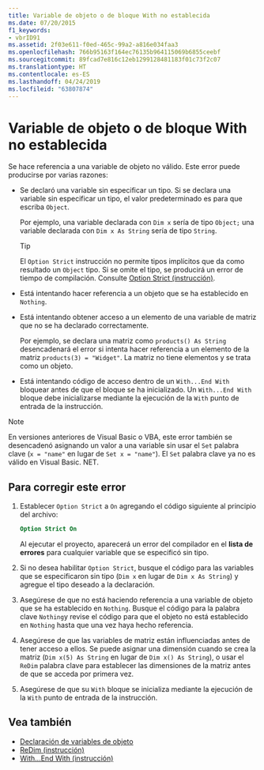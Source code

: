 ```yaml
---
title: Variable de objeto o de bloque With no establecida
ms.date: 07/20/2015
f1_keywords:
- vbrID91
ms.assetid: 2f03e611-f0ed-465c-99a2-a816e034faa3
ms.openlocfilehash: 766b95163f164ec76135b964115069b6855ceebf
ms.sourcegitcommit: 89fcad7e816c12eb1299128481183f01c73f2c07
ms.translationtype: HT
ms.contentlocale: es-ES
ms.lasthandoff: 04/24/2019
ms.locfileid: "63807874"
---
```

# <a name="object-variable-or-with-block-variable-not-set"></a>Variable de objeto o de bloque With no establecida
Se hace referencia a una variable de objeto no válido.   Este error puede producirse por varias razones:

- Se declaró una variable sin especificar un tipo. Si se declara una variable sin especificar un tipo, el valor predeterminado es para que escriba `Object`.

    Por ejemplo, una variable declarada con `Dim x` sería de tipo `Object;` una variable declarada con `Dim x As String` sería de tipo `String`.

    > [!TIP]
    >  El `Option Strict` instrucción no permite tipos implícitos que da como resultado un `Object` tipo. Si se omite el tipo, se producirá un error de tiempo de compilación. Consulte [Option Strict (instrucción)](../../../visual-basic/language-reference/statements/option-strict-statement.md).

- Está intentando hacer referencia a un objeto que se ha establecido en `Nothing`.

- Está intentando obtener acceso a un elemento de una variable de matriz que no se ha declarado correctamente.

    Por ejemplo, se declara una matriz como `products() As String` desencadenará el error si intenta hacer referencia a un elemento de la matriz `products(3) = "Widget"`. La matriz no tiene elementos y se trata como un objeto.

- Está intentando código de acceso dentro de un `With...End With` bloquear antes de que el bloque se ha inicializado.   Un `With...End With` bloque debe inicializarse mediante la ejecución de la `With` punto de entrada de la instrucción.

> [!NOTE]
> En versiones anteriores de Visual Basic o VBA, este error también se desencadenó asignando un valor a una variable sin usar el `Set` palabra clave (`x = "name"` en lugar de `Set x = "name"`). El `Set` palabra clave ya no es válido en Visual Basic. NET.

## <a name="to-correct-this-error"></a>Para corregir este error

1. Establecer `Option Strict` a `On` agregando el código siguiente al principio del archivo:

    ```vb
    Option Strict On
    ```

    Al ejecutar el proyecto, aparecerá un error del compilador en el **lista de errores** para cualquier variable que se especificó sin tipo.

2. Si no desea habilitar `Option Strict`, busque el código para las variables que se especificaron sin tipo (`Dim x` en lugar de `Dim x As String`) y agregue el tipo deseado a la declaración.

3. Asegúrese de que no está haciendo referencia a una variable de objeto que se ha establecido en `Nothing`.  Busque el código para la palabra clave `Nothing`y revise el código para que el objeto no está establecido en `Nothing` hasta que una vez haya hecho referencia.

4. Asegúrese de que las variables de matriz están influenciadas antes de tener acceso a ellos. Se puede asignar una dimensión cuando se crea la matriz (`Dim x(5) As String` en lugar de `Dim x() As String`), o usar el `ReDim` palabra clave para establecer las dimensiones de la matriz antes de que se acceda por primera vez.

5. Asegúrese de que su `With` bloque se inicializa mediante la ejecución de la `With` punto de entrada de la instrucción.

## <a name="see-also"></a>Vea también

- [Declaración de variables de objeto](../../../visual-basic/programming-guide/language-features/variables/object-variable-declaration.md)
- [ReDim (instrucción)](../../../visual-basic/language-reference/statements/redim-statement.md)
- [With...End With (instrucción)](../../../visual-basic/language-reference/statements/with-end-with-statement.md)
